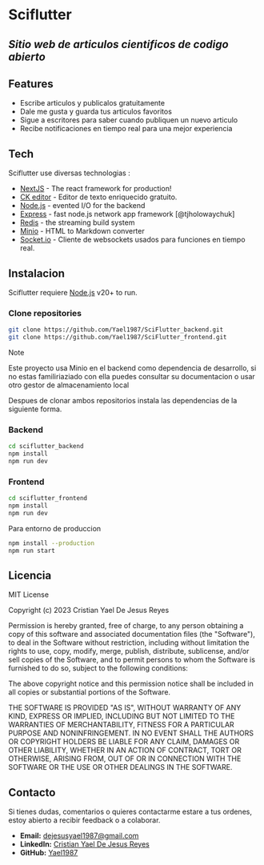 # Sciflutter
## _Sitio web de articulos cientificos de codigo abierto_

## Features

- Escribe articulos y publicalos gratuitamente
- Dale me gusta y guarda tus articulos favoritos
- Sigue a escritores para saber cuando publiquen un nuevo articulo
- Recibe notificaciones en tiempo real para una mejor experiencia

## Tech

Sciflutter use diversas technologias :

- [NextJS] - The react framework for production!
- [CK editor] - Editor de texto enriquecido gratuito.
- [Node.js] - evented I/O for the backend
- [Express] - fast node.js network app framework [@tjholowaychuk]
- [Redis] - the streaming build system
- [Minio] - HTML
to Markdown converter
- [Socket.io] - Cliente de websockets usados para funciones en tiempo real.

## Instalacion

Sciflutter requiere [Node.js](https://nodejs.org/) v20+ to run.

### Clone repositories
```sh
git clone https://github.com/Yael1987/SciFlutter_backend.git
git clone https://github.com/Yael1987/SciFlutter_frontend.git
```

>[!NOTE]
>Este proyecto usa Minio en el backend como dependencia de desarrollo, si no estas familiriaziado con ella puedes consultar su documentacion o usar otro gestor de almacenamiento local

Despues de clonar ambos repositorios instala las dependencias de la siguiente forma.


### Backend
```sh
cd sciflutter_backend
npm install
npm run dev
```

### Frontend
```sh
cd sciflutter_frontend
npm install
npm run dev
```

Para entorno de produccion

```sh
npm install --production
npm run start
```

## Licencia

MIT License

Copyright (c) 2023 Cristian Yael De Jesus Reyes

Permission is hereby granted, free of charge, to any person obtaining a copy
of this software and associated documentation files (the "Software"), to deal
in the Software without restriction, including without limitation the rights
to use, copy, modify, merge, publish, distribute, sublicense, and/or sell
copies of the Software, and to permit persons to whom the Software is
furnished to do so, subject to the following conditions:

The above copyright notice and this permission notice shall be included in all
copies or substantial portions of the Software.

THE SOFTWARE IS PROVIDED "AS IS", WITHOUT WARRANTY OF ANY KIND, EXPRESS OR
IMPLIED, INCLUDING BUT NOT LIMITED TO THE WARRANTIES OF MERCHANTABILITY,
FITNESS FOR A PARTICULAR PURPOSE AND NONINFRINGEMENT. IN NO EVENT SHALL THE
AUTHORS OR COPYRIGHT HOLDERS BE LIABLE FOR ANY CLAIM, DAMAGES OR OTHER
LIABILITY, WHETHER IN AN ACTION OF CONTRACT, TORT OR OTHERWISE, ARISING FROM,
OUT OF OR IN CONNECTION WITH THE SOFTWARE OR THE USE OR OTHER DEALINGS IN THE
SOFTWARE.

## Contacto

Si tienes dudas, comentarios o quieres contactarme estare a tus ordenes, estoy abierto a recibir feedback o a colaborar.

- **Email:** [dejesusyael1987@gmail.com](mailto:dejesusyael1987@gmail.com)
- **LinkedIn:** [Cristian Yael De Jesus Reyes](https://www.linkedin.com/in/cristian-yael-de-jesus-reyes-b96572211/)
- **GitHub:** [Yael1987](https://github.com/Yael1987)

[//]: # (These are reference links used in the body of this note and get stripped out when the markdown processor does its job. There is no need to format nicely because it shouldn't be seen. Thanks SO - http://stackoverflow.com/questions/4823468/store-comments-in-markdown-syntax)

   [Node.js]: <http://nodejs.org>
   [Express]: <http://expressjs.com>
   [Redis]: <https://redis.io/>
   [CK Editor]: <https://ckeditor.com/>
   [NextJS]: <https://nextjs.org/>
   [Minio]: <https://min.io/>
   [Socket.io]: <https://socket.io/>

   [PlDb]: <https://github.com/joemccann/dillinger/tree/master/plugins/dropbox/README.md>
   [PlGh]: <https://github.com/joemccann/dillinger/tree/master/plugins/github/README.md>
   [PlGd]: <https://github.com/joemccann/dillinger/tree/master/plugins/googledrive/README.md>
   [PlOd]: <https://github.com/joemccann/dillinger/tree/master/plugins/onedrive/README.md>
   [PlMe]: <https://github.com/joemccann/dillinger/tree/master/plugins/medium/README.md>
   [PlGa]: <https://github.com/RahulHP/dillinger/blob/master/plugins/googleanalytics/README.md>

